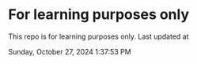 # For learning purposes only
This repo is for learning purposes only.
Last updated at

Sunday, October 27, 2024 1:37:53 PM

